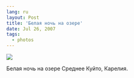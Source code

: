 ```yaml
---
lang: ru
layout: Post
title: 'Белая ночь на озере'
date: Jul 26, 2007
tags:
  - photos
---
```


![](photo://Sapegin_Artem_20D_2007-07-11_395-9531)

Белая ночь на озере Среднее Куйто, Карелия.
